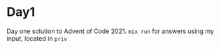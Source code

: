 # Day1

Day one solution to Advent of Code 2021.
`mix run` for answers using my input, located in `priv`
